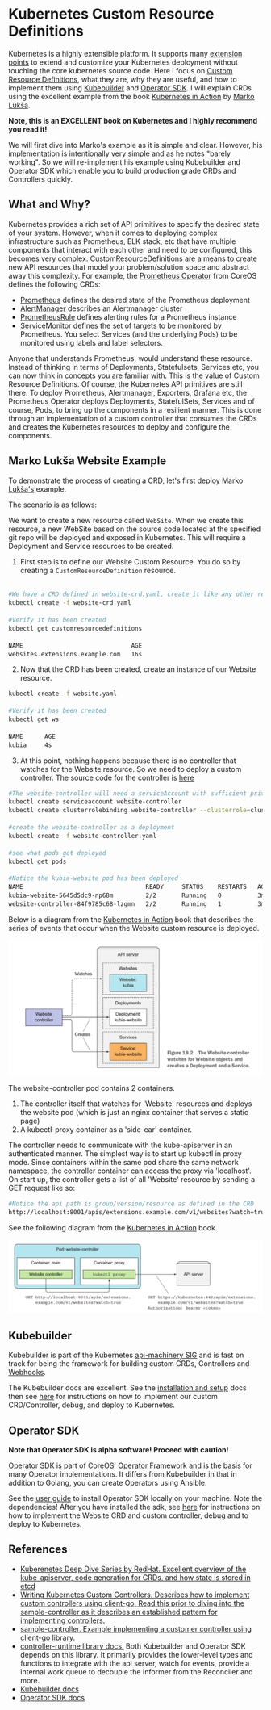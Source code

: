 # Kubernetes Custom Resource Definitions

Kubernetes is a highly extensible platform.  It supports many [extension points](https://kubernetes.io/docs/concepts/extend-kubernetes/extend-cluster/) to extend and customize your Kubernetes deployment without touching the core kubernetes source code.  Here I focus on [Custom Resource Definitions](https://kubernetes.io/docs/concepts/extend-kubernetes/api-extension/custom-resources/#customresourcedefinitions), what they are, why they are useful, and how to implement them using [Kubebuilder](https://book.kubebuilder.io/) and [Operator SDK](https://github.com/operator-framework/operator-sdk).  I will explain CRDs using the excellent example from the book [Kubernetes in Action](https://www.manning.com/books/kubernetes-in-action) by [Marko Lukša](https://github.com/luksa).

**Note, this is an EXCELLENT book on Kubernetes and I highly recommend you read it!**

We will first dive into Marko's example as it is simple and clear.  However, his implementation is intentionally very simple and as he notes "barely working".  So we will re-implement his example using Kubebuilder and Operator SDK which enable you to build production grade CRDs and Controllers quickly.  

## What and Why?

Kubernetes provides a rich set of API primitives to specify the desired state of your system.  However, when it comes to deploying complex infrastructure such as Prometheus, ELK stack, etc that have multiple components that interact with each other and need to be configured, this becomes very complex.  CustomResourceDefinitions are a means to create new API resources that model your problem/solution space and abstract away this complexity.  For example, the [Prometheus Operator](https://coreos.com/operators/prometheus/docs/latest/user-guides/getting-started.html) from CoreOS defines the following CRDs:

* [Prometheus](./prometheus/prometheus.yaml) defines the desired state of the Prometheus deployment
* [AlertManager](./prometheus/alertmanagers.yaml) describes an Alertmanager cluster
* [PrometheusRule](./prometheus/prometheus-rule.yaml) defines alerting rules for a Prometheus instance
* [ServiceMonitor](./prometheus/servicemonitor.yaml) defines the set of targets to be monitored by Prometheus.  You select Services (and the underlying Pods) to be monitored using labels and label selectors.

Anyone that understands Prometheus, would understand these resource.  Instead of thinking in terms of Deployments, Statefulsets, Services etc, you can now think in concepts you are familiar with.  This is the value of Custom Resource Definitions.  Of course, the Kubernetes API primitives are still there. To deploy Prometheus, Alertmanager, Exporters, Grafana etc, the Prometheus Operator deploys Deployments, StatefulSets, Services and of course, Pods, to bring up the components in a resilient manner.  This is done through an implementation of a custom controller that consumes the CRDs and creates the Kubernetes resources to deploy and configure the components.  

## Marko Lukša Website Example ##

To demonstrate the process of creating a CRD, let's first deploy [Marko Lukša's](https://github.com/luksa) example.

The scenario is as follows:

We want to create a new resource called `WebSite`.  When we create this resource, a new WebSite based on the source code located at the specified git repo will be deployed and exposed in Kubernetes.  This will require a Deployment and Service resources to be created.

1. First step is to define our Website Custom Resource.  You do so by creating a `CustomResourceDefinition` resource. 

```sh

#We have a CRD defined in website-crd.yaml, create it like any other resource
kubectl create -f website-crd.yaml

#Verify it has been created
kubectl get customresourcedefinitions

NAME                              AGE
websites.extensions.example.com   16s

```

2. Now that the CRD has been created, create an instance of our Website resource.

```sh
kubectl create -f website.yaml

#Verify it has been created
kubectl get ws

NAME      AGE
kubia     4s

```
3. At this point, nothing happens because there is no controller that watches for the Website resource.  So we need to deploy a custom controller.  The source code for the controller is [here](https://github.com/luksa/k8s-website-controller)

```sh
#The website-controller will need a serviceAccount with sufficient privileges to access the kube-apiserver
kubectl create serviceaccount website-controller
kubectl create clusterrolebinding website-controller --clusterrole=cluster-admin --serviceaccount=default:website-controller

#create the website-controller as a deployment
kubectl create -f website-controller.yaml

#see what pods get deployed
kubectl get pods

#Notice the kubia-website pod has been deployed
NAME                                  READY     STATUS    RESTARTS   AGE
kubia-website-5645d5dc9-np68m         2/2       Running   0          3m
website-controller-84f9785c68-lzgmn   2/2       Running   1          3m

```

Below is a diagram from the [Kubernetes in Action](https://www.manning.com/books/kubernetes-in-action) book that describes the series of events that occur when the Website custom resource is deployed.

![Website Controller](./images/website-controller.png "Website Controller")

The website-controller pod contains 2 containers.

1. The controller itself that watches for 'Website' resources and deploys the website pod (which is just an nginx container that serves a static page)
2. A kubectl-proxy container as a 'side-car' container.  

The controller needs to communicate with the kube-apiserver in an authenticated manner.  The simplest way is to start up kubectl in proxy mode.  Since containers within the same pod share the same network namespace, the controller container can access the proxy via 'localhost'.  On start up, the controller gets a list of all 'Website' resource by sending a GET request like so:

```sh
#Notice the api path is group/version/resource as defined in the CRD
http://localhost:8001/apis/extensions.example.com/v1/websites?watch=true
```

See the following diagram from the [Kubernetes in Action](https://www.manning.com/books/kubernetes-in-action) book.

![Controller Pod](./images/controller-pod.png)

## Kubebuilder

Kubebuilder is part of the Kubernetes [api-machinery SIG](https://groups.google.com/forum/#!forum/kubernetes-sig-api-machinery) and is fast on track for being the framework for building custom CRDs, Controllers and [Webhooks](https://github.com/kubernetes-sigs/kubebuilder/blob/master/docs/book/beyond_basics/what_is_a_webhook.md).

The Kubebuilder docs are excellent.  See the [installation and setup](https://book.kubebuilder.io/getting_started/installation_and_setup.html) docs then see [here](./website-kubebuilder/README.md) for instructions on how to implement our custom CRD/Controller, debug, and deploy to Kubernetes.

## Operator SDK

**Note that Operator SDK is alpha software!  Proceed with caution!**

Operator SDK is part of CoreOS' [Operator Framework](https://github.com/operator-framework) and is the basis for many Operator implementations.  It differs from Kubebuilder in that in addition to Golang, you can create Operators using Ansible.

See the [user guide](https://github.com/operator-framework/operator-sdk/blob/master/doc/user-guide.md) to install Operator SDK locally on your machine.  Note the dependencies!  After you have installed the sdk, see [here](./website-operator-sdk/README.md) for instructions on how to implement the Website CRD and custom controller, debug and to deploy to Kubernetes.

## References ##

- [Kuberenetes Deep Dive Series by RedHat.  Excellent overview of the kube-apiserver, code generation for CRDs, and how state is stored in etcd](https://blog.openshift.com/kubernetes-deep-dive-api-server-part-1/)
- [Writing Kubernetes Custom Controllers. Describes how to implement custom controllers using client-go.  Read this prior to diving into the sample-controller as it describes an established pattern for implementing controllers.](https://medium.com/@cloudark/kubernetes-custom-controllers-b6c7d0668fdf)
- [sample-controller.  Example implementing a customer controller using client-go library.](https://github.com/kubernetes/sample-controller)
- [controller-runtime library docs.](https://godoc.org/github.com/kubernetes-sigs/controller-runtime/pkg) Both Kubebuilder and Operator SDK depends on this library.  It primarily provides the lower-level types and functions to integrate with the api server, watch for events, provide a internal work queue to decouple the Informer from the Reconciler and more.
- [Kubebuilder docs](https://book.kubebuilder.io/)
- [Operator SDK docs](https://github.com/operator-framework/operator-sdk)
